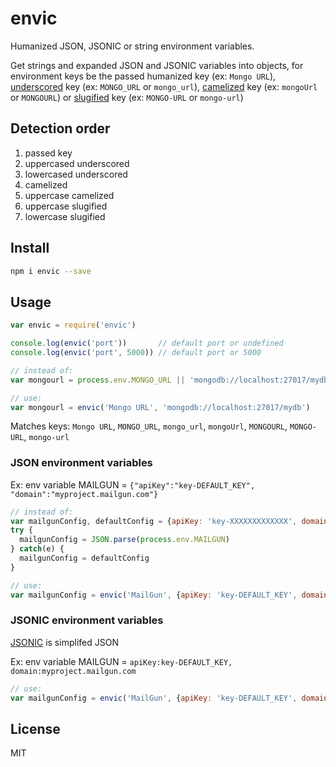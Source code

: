 # envic

Humanized JSON, JSONIC or string environment variables.

Get strings and expanded JSON and JSONIC variables into objects, for environment keys be the passed humanized key (ex: `Mongo URL`), [underscored](http://stringjs.com/#methods/underscore) key (ex: `MONGO_URL` or `mongo_url`), [camelized](http://stringjs.com/#methods/camelize) key (ex: `mongoUrl` or `MONGOURL`) or [slugified](http://stringjs.com/#methods/slugify) key (ex: `MONGO-URL` or `mongo-url`)

## Detection order

1) passed key
2) uppercased underscored
3) lowercased underscored
4) camelized
5) uppercase camelized
6) uppercase slugified
7) lowercase slugified

## Install

```sh
npm i envic --save
```

## Usage

```js
var envic = require('envic')

console.log(envic('port'))       // default port or undefined
console.log(envic('port', 5000)) // default port or 5000
```

```js
// instead of:
var mongourl = process.env.MONGO_URL || 'mongodb://localhost:27017/mydb'

// use:
var mongourl = envic('Mongo URL', 'mongodb://localhost:27017/mydb')
```

Matches keys: `Mongo URL`, `MONGO_URL`, `mongo_url`, `mongoUrl`, `MONGOURL`, `MONGO-URL`, `mongo-url`


### JSON environment variables

 Ex: env variable MAILGUN = `{"apiKey":"key-DEFAULT_KEY", "domain":"myproject.mailgun.com"}`

```js
// instead of:
var mailgunConfig, defaultConfig = {apiKey: 'key-XXXXXXXXXXXXX', domain: 'example.mailgun.com'}
try {
  mailgunConfig = JSON.parse(process.env.MAILGUN)
} catch(e) {
  mailgunConfig = defaultConfig
}

// use:
var mailgunConfig = envic('MailGun', {apiKey: 'key-DEFAULT_KEY', domain: 'example.mailgun.com'})
```
### JSONIC environment variables

[JSONIC](https://github.com/rjrodger/jsonic) is simplifed JSON

Ex: env variable MAILGUN = `apiKey:key-DEFAULT_KEY, domain:myproject.mailgun.com`


```js
// use:
var mailgunConfig = envic('MailGun', {apiKey: 'key-DEFAULT_KEY', domain: 'example.mailgun.com'})
```

## License

MIT
